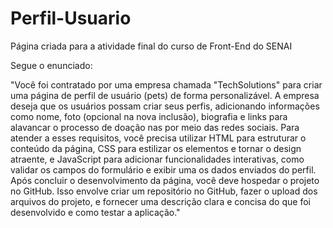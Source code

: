 # Perfil-Usuario
Página criada para a atividade final do curso de Front-End do SENAI

Segue o enunciado:

"Você foi contratado por uma empresa chamada "TechSolutions" para criar uma página de perfil de usuário (pets) de forma personalizável. A empresa deseja que os usuários possam criar seus perfis, adicionando informações como nome, foto (opcional na nova inclusão), biografia e links para alavancar o processo de doação nas por meio das redes sociais.
Para atender a esses requisitos, você precisa utilizar HTML para estruturar o conteúdo da página, CSS para estilizar os elementos e tornar o design atraente, e JavaScript para adicionar funcionalidades interativas, como validar os campos do formulário e exibir uma os dados enviados do perfil.
Após concluir o desenvolvimento da página, você deve hospedar o projeto no GitHub. Isso envolve criar um repositório no GitHub, fazer o upload dos arquivos do projeto, e fornecer uma descrição clara e concisa do que foi desenvolvido e como testar a aplicação."